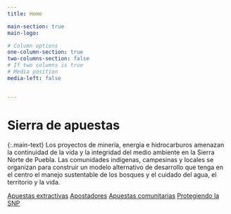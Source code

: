 ```yaml
---
title: Home

main-section: true
main-logo:

# Column options
one-column-section: true
two-columns-section: false
# If two columns is true
# Media position
media-left: false


---
```

# Sierra de apuestas

{:.main-text}
Los proyectos de minería, energía e hidrocarburos amenazan la continuidad de la vida y la integridad del medio ambiente en la Sierra Norte de Puebla. Las comunidades indígenas, campesinas y locales se organizan para construir un modelo alternativo de desarrollo que tenga en el centro el manejo sustentable de los bosques y el cuidado del agua, el territorio y la vida.

[Apuestas extractivas](/extractivos/extractivismo-en-la-snp/)
[Apostadores](/extractivos/dueñas-de-la-sierra/)
[Apuestas comunitarias](/extractivos/alternativas-comunitarias/)
[Protegiendo la SNP](/extractivos/la-defensa-de-la-snp/)



